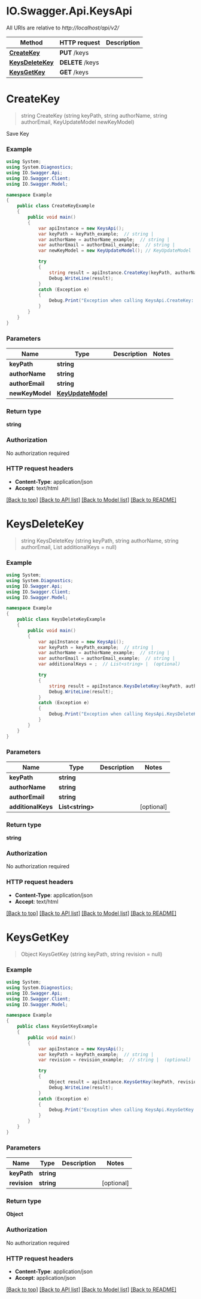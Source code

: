 # IO.Swagger.Api.KeysApi

All URIs are relative to *http://localhost/api/v2/*

Method | HTTP request | Description
------------- | ------------- | -------------
[**CreateKey**](KeysApi.md#createkey) | **PUT** /keys | 
[**KeysDeleteKey**](KeysApi.md#keysdeletekey) | **DELETE** /keys | 
[**KeysGetKey**](KeysApi.md#keysgetkey) | **GET** /keys | 


<a name="createkey"></a>
# **CreateKey**
> string CreateKey (string keyPath, string authorName, string authorEmail, KeyUpdateModel newKeyModel)



Save Key

### Example
```csharp
using System;
using System.Diagnostics;
using IO.Swagger.Api;
using IO.Swagger.Client;
using IO.Swagger.Model;

namespace Example
{
    public class CreateKeyExample
    {
        public void main()
        {
            var apiInstance = new KeysApi();
            var keyPath = keyPath_example;  // string | 
            var authorName = authorName_example;  // string | 
            var authorEmail = authorEmail_example;  // string | 
            var newKeyModel = new KeyUpdateModel(); // KeyUpdateModel | 

            try
            {
                string result = apiInstance.CreateKey(keyPath, authorName, authorEmail, newKeyModel);
                Debug.WriteLine(result);
            }
            catch (Exception e)
            {
                Debug.Print("Exception when calling KeysApi.CreateKey: " + e.Message );
            }
        }
    }
}
```

### Parameters

Name | Type | Description  | Notes
------------- | ------------- | ------------- | -------------
 **keyPath** | **string**|  | 
 **authorName** | **string**|  | 
 **authorEmail** | **string**|  | 
 **newKeyModel** | [**KeyUpdateModel**](KeyUpdateModel.md)|  | 

### Return type

**string**

### Authorization

No authorization required

### HTTP request headers

 - **Content-Type**: application/json
 - **Accept**: text/html

[[Back to top]](#) [[Back to API list]](../README.md#documentation-for-api-endpoints) [[Back to Model list]](../README.md#documentation-for-models) [[Back to README]](../README.md)

<a name="keysdeletekey"></a>
# **KeysDeleteKey**
> string KeysDeleteKey (string keyPath, string authorName, string authorEmail, List<string> additionalKeys = null)



### Example
```csharp
using System;
using System.Diagnostics;
using IO.Swagger.Api;
using IO.Swagger.Client;
using IO.Swagger.Model;

namespace Example
{
    public class KeysDeleteKeyExample
    {
        public void main()
        {
            var apiInstance = new KeysApi();
            var keyPath = keyPath_example;  // string | 
            var authorName = authorName_example;  // string | 
            var authorEmail = authorEmail_example;  // string | 
            var additionalKeys = ;  // List<string> |  (optional) 

            try
            {
                string result = apiInstance.KeysDeleteKey(keyPath, authorName, authorEmail, additionalKeys);
                Debug.WriteLine(result);
            }
            catch (Exception e)
            {
                Debug.Print("Exception when calling KeysApi.KeysDeleteKey: " + e.Message );
            }
        }
    }
}
```

### Parameters

Name | Type | Description  | Notes
------------- | ------------- | ------------- | -------------
 **keyPath** | **string**|  | 
 **authorName** | **string**|  | 
 **authorEmail** | **string**|  | 
 **additionalKeys** | **List&lt;string&gt;**|  | [optional] 

### Return type

**string**

### Authorization

No authorization required

### HTTP request headers

 - **Content-Type**: application/json
 - **Accept**: text/html

[[Back to top]](#) [[Back to API list]](../README.md#documentation-for-api-endpoints) [[Back to Model list]](../README.md#documentation-for-models) [[Back to README]](../README.md)

<a name="keysgetkey"></a>
# **KeysGetKey**
> Object KeysGetKey (string keyPath, string revision = null)



### Example
```csharp
using System;
using System.Diagnostics;
using IO.Swagger.Api;
using IO.Swagger.Client;
using IO.Swagger.Model;

namespace Example
{
    public class KeysGetKeyExample
    {
        public void main()
        {
            var apiInstance = new KeysApi();
            var keyPath = keyPath_example;  // string | 
            var revision = revision_example;  // string |  (optional) 

            try
            {
                Object result = apiInstance.KeysGetKey(keyPath, revision);
                Debug.WriteLine(result);
            }
            catch (Exception e)
            {
                Debug.Print("Exception when calling KeysApi.KeysGetKey: " + e.Message );
            }
        }
    }
}
```

### Parameters

Name | Type | Description  | Notes
------------- | ------------- | ------------- | -------------
 **keyPath** | **string**|  | 
 **revision** | **string**|  | [optional] 

### Return type

**Object**

### Authorization

No authorization required

### HTTP request headers

 - **Content-Type**: application/json
 - **Accept**: application/json

[[Back to top]](#) [[Back to API list]](../README.md#documentation-for-api-endpoints) [[Back to Model list]](../README.md#documentation-for-models) [[Back to README]](../README.md)


